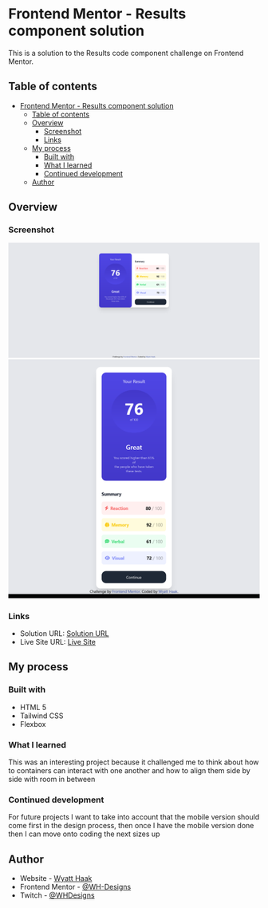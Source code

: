# Frontend Mentor - Results component solution

This is a solution to the Results code component challenge on Frontend Mentor.

## Table of contents

- [Frontend Mentor - Results component solution](#frontend-mentor---results-component-solution)
  - [Table of contents](#table-of-contents)
  - [Overview](#overview)
    - [Screenshot](#screenshot)
    - [Links](#links)
  - [My process](#my-process)
    - [Built with](#built-with)
    - [What I learned](#what-i-learned)
    - [Continued development](#continued-development)
  - [Author](#author)

## Overview

### Screenshot

![Final Solution](/assets/images/Frontend%20Mentor%20Results%20summary%20component%20desktop.png)
![Final Solution](/assets/images/Frontend%20Mentor%20Results%20summary%20component%20mobile.png)

### Links

- Solution URL: [Solution URL](https://github.com/WH-Designs/frontend-mentor-results-summary.github.io)
- Live Site URL: [Live Site](https://wh-designs.github.io/frontend-mentor-results-summary.github.io/)

## My process

### Built with

- HTML 5
- Tailwind CSS
- Flexbox

### What I learned

This was an interesting project because it challenged me to think about how to containers can interact with one another and how to align them side by side with room in between

### Continued development

For future projects I want to take into account that the mobile version should come first in the design process, then once I have the mobile version done then I can move onto coding the next sizes up

## Author

- Website - [Wyatt Haak](https://wh-designs.github.io/)
- Frontend Mentor - [@WH-Designs](https://www.frontendmentor.io/profile/WH-Designs)
- Twitch - [@WHDesigns](https://www.twitch.tv/whdesigns)
